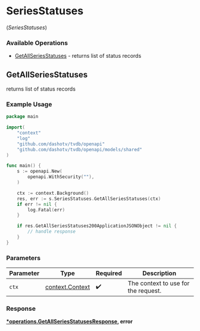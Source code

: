 # SeriesStatuses
(*SeriesStatuses*)

### Available Operations

* [GetAllSeriesStatuses](#getallseriesstatuses) - returns list of status records

## GetAllSeriesStatuses

returns list of status records

### Example Usage

```go
package main

import(
	"context"
	"log"
	"github.com/dashotv/tvdb/openapi"
	"github.com/dashotv/tvdb/openapi/models/shared"
)

func main() {
    s := openapi.New(
        openapi.WithSecurity(""),
    )

    ctx := context.Background()
    res, err := s.SeriesStatuses.GetAllSeriesStatuses(ctx)
    if err != nil {
        log.Fatal(err)
    }

    if res.GetAllSeriesStatuses200ApplicationJSONObject != nil {
        // handle response
    }
}
```

### Parameters

| Parameter                                             | Type                                                  | Required                                              | Description                                           |
| ----------------------------------------------------- | ----------------------------------------------------- | ----------------------------------------------------- | ----------------------------------------------------- |
| `ctx`                                                 | [context.Context](https://pkg.go.dev/context#Context) | :heavy_check_mark:                                    | The context to use for the request.                   |


### Response

**[*operations.GetAllSeriesStatusesResponse](../../models/operations/getallseriesstatusesresponse.md), error**

